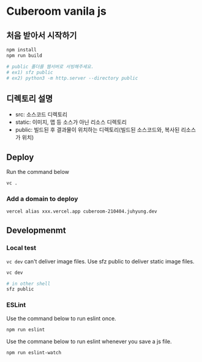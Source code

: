 # Cuberoom vanila js

## 처음 받아서 시작하기

```sh
npm install
npm run build

# public 폴더를 웹서버로 서빙해주세요.
# ex1) sfz public
# ex2) python3 -m http.server --directory public
```

## 디렉토리 설명

* src: 소스코드 디렉토리
* static: 이미지, 맵 등 소스가 아닌 리소스 디렉토리
* public: 빌드된 후 결과물이 위치하는 디렉토리(빌드된 소스코드와, 복사된 리소스가 위치)

## Deploy

Run the command below

```sh
vc .
```

### Add a domain to deploy

```sh
vercel alias xxx.vercel.app cuberoom-210404.juhyung.dev
```

## Developmenmt

### Local test

`vc dev` can't deliver image files. Use sfz public to deliver static image
files.

```sh
vc dev

# in other shell
sfz public
```

### ESLint

Use the command below to run eslint once.

```sh
npm run eslint
```

Use the commane below to run eslint whenever you save a js file.

```sh
npm run eslint-watch
```
